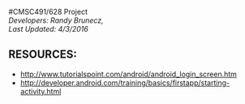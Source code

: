 #CMSC491/628 Project                                                                                         
*Developers:   Randy Brunecz,*                        
*Last Updated: 4/3/2016*
                            
RESOURCES:
--------------
- http://www.tutorialspoint.com/android/android_login_screen.htm
- http://developer.android.com/training/basics/firstapp/starting-activity.html